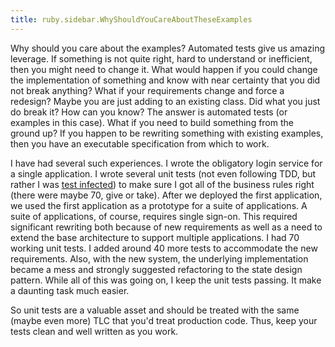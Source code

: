 ```yaml
---
title: ruby.sidebar.WhyShouldYouCareAboutTheseExamples
---
```

<span class="sidebar_title"> Why should you care about the examples?</span>
Automated tests give us amazing leverage. If something is not quite right, hard to understand or inefficient, then you might need to change it. What would happen if you could change the implementation of something and know with near certainty that you did not break anything? What if your requirements change and force a redesign? Maybe you are just adding to an existing class. Did what you just do break it? How can you know? The answer is automated tests (or examples in this case). What if you need to build something from the ground up? If you happen to be rewriting something with existing examples, then you have an executable specification from which to work.

I have had several such experiences. I wrote the obligatory login service for a single application. I wrote several unit tests (not even following TDD, but rather I was [test infected](http://junit.sourceforge.net/doc/testinfected/testing.htm)) to make sure I got all of the business rules right (there were maybe 70, give or take). After we deployed the first application, we used the first application as a prototype for a suite of applications. A suite of applications, of course, requires single sign-on. This required significant rewriting both because of new requirements as well as a need to extend the base architecture to support multiple applications. I had 70 working unit tests. I added around 40 more tests to accommodate the new requirements. Also, with the new system, the underlying implementation became a mess and strongly suggested refactoring to the state design pattern. While all of this was going on, I keep the unit tests passing. It make a daunting task much easier.

So unit tests are a valuable asset and should be treated with the same (maybe even more) TLC that you'd treat production code. Thus, keep your tests clean and well written as you work.
 
